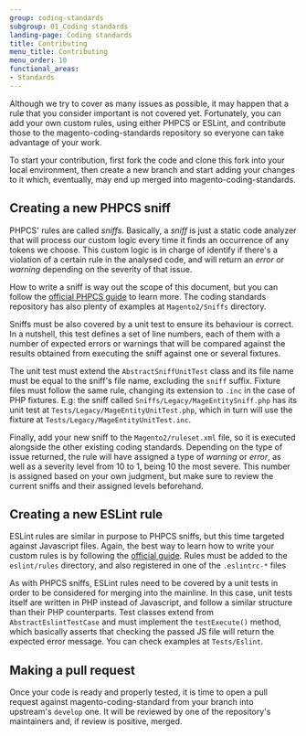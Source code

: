 ```yaml
---
group: coding-standards
subgroup: 01_Coding standards
landing-page: Coding standards
title: Contributing
menu_title: Contributing
menu_order: 10
functional_areas:
- Standards
---
```


Although we try to cover as many issues as possible, it may happen that a rule that you consider important is not covered yet.
Fortunately, you can add your own custom rules, using either PHPCS or ESLint, 
and contribute those to the magento-coding-standards repository so everyone can take advantage of your work.

To start your contribution, first fork the code and clone this fork into your local environment, then create a new branch and start adding your 
changes to it which, eventually, may end up merged into magento-coding-standards.

## Creating a new PHPCS sniff

PHPCS' rules are called _sniffs_. Basically, a _sniff_ is just a static code analyzer that will process our custom logic
every time it finds an occurrence of any tokens we choose. This custom logic is in charge of identify if there's a violation
of a certain rule in the analysed code, and will return an *error* or *warning* depending on the severity of that issue.

How to write a sniff is way out the scope of this document,
but you can follow the [official PHPCS guide](https://github.com/squizlabs/PHP_CodeSniffer/wiki/Coding-Standard-Tutorial) 
to learn more. The coding standards repository has also plenty of examples at `Magento2/Sniffs` directory.

Sniffs must be also covered by a unit test to ensure its behaviour is correct. In a nutshell, this test defines a set
of line numbers, each of them with a number of expected errors or warnings that will be compared against the results
obtained from executing the sniff against one or several fixtures.

The unit test must extend the `AbstractSniffUnitTest` class and its file name must be equal to the sniff's file name, 
excluding the `sniff` suffix. Fixture files must follow the same rule, changing its extension to `.inc` in the 
case of PHP fixtures. E.g: the sniff called `Sniffs/Legacy/MageEntitySniff.php` has its unit test at `Tests/Legacy/MageEntityUnitTest.php`,
which in turn will use the fixture at `Tests/Legacy/MageEntityUnitTest.inc`.

Finally, add your new sniff to the `Magento2/ruleset.xml` file, so it is executed alongside the other existing coding standards. Depending 
on the type of issue returned, the rule will have assigned a type of *warning* or *error*, as well as a severity level from
10 to 1, being 10 the most severe. This number is assigned based on your own judgment, but make sure to review the current
sniffs and their assigned levels beforehand.

## Creating a new ESLint rule

ESLint rules are similar in purpose to PHPCS sniffs, but this time targeted against Javascript files. Again, the best way
to learn how to write your custom rules is by following the [official guide](https://eslint.org/docs/developer-guide/working-with-rules).
Rules must be added to the `eslint/rules` directory, and also registered in one of the `.eslintrc-*` files 

As with PHPCS sniffs, ESLint rules need to be covered by a unit tests in order to be considered for merging into the mainline.
In this case, unit tests itself are written in PHP instead of Javascript, and follow a similar structure than their PHP counterparts.
Test classes extend from `AbstractEslintTestCase` and must implement the `testExecute()` method, which basically asserts that
checking the passed JS file will return the expected error message. You can check examples at `Tests/Eslint`.

## Making a pull request

Once your code is ready and properly tested, it is time to open a pull request against magento-coding-standard from your
branch into upstream's `develop` one. It will be reviewed by one of the repository's maintainers and, if review is positive, merged.